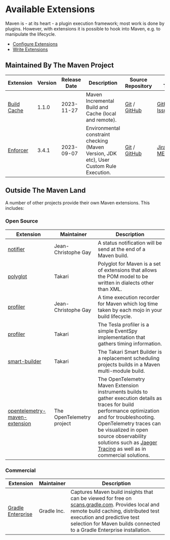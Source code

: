 # Available Extensions

<!--
Licensed to the Apache Software Foundation (ASF) under one
or more contributor license agreements.  See the NOTICE file
distributed with this work for additional information
regarding copyright ownership.  The ASF licenses this file
to you under the Apache License, Version 2.0 (the
"License"); you may not use this file except in compliance
with the License.  You may obtain a copy of the License at

http://www.apache.org/licenses/LICENSE-2.0

Unless required by applicable law or agreed to in writing,
software distributed under the License is distributed on an
"AS IS" BASIS, WITHOUT WARRANTIES OR CONDITIONS OF ANY
KIND, either express or implied.  See the License for the
specific language governing permissions and limitations
under the License.
-->

Maven is - at its heart - a plugin execution framework; most work is done by plugins. However, with extensions
it is possible to hook into Maven, e.g. to manipulate the lifecycle.

* [Configure Extensions](/guides/mini/guide-using-extensions.html)
* [Write Extensions](/examples/maven-3-lifecycle-extensions.html)

## Maintained By The Maven Project

|                    Extension                    | Version | Release Date |                                       Description                                       |                                                               Source Repository                                                               |                                 Issue Tracker                                 |
|-------------------------------------------------|---------|--------------|-----------------------------------------------------------------------------------------|-----------------------------------------------------------------------------------------------------------------------------------------------|-------------------------------------------------------------------------------|
| [Build Cache](./maven-build-cache-extension/)   | 1.1.0   | 2023-11-27   | Maven Incremental Build and Cache (local and remote).                                   | [Git](https://gitbox.apache.org/repos/asf/maven-build-cache-extension.git) / [GitHub](https://github.com/apache/maven-build-cache-extension/) | [GitHub Issues](https://github.com/apache/maven-build-cache-extension/issues) |
| [Enforcer](/enforcer/maven-enforcer-extension/) | 3.4.1   | 2023-09-07   | Environmental constraint checking (Maven Version, JDK etc), User Custom Rule Execution. | [Git](https://gitbox.apache.org/repos/asf/maven-enforcer.git) / [GitHub](https://github.com/apache/maven-enforcer/)                           | [Jira MENFORCER](https://issues.apache.org/jira/browse/MENFORCER)             |

## Outside The Maven Land

A number of other projects provide their own Maven extensions. This includes:

### Open Source

|                                                        Extension                                                        |        Maintainer         |                                                                                                                                                             Description                                                                                                                                                              |
|-------------------------------------------------------------------------------------------------------------------------|---------------------------|--------------------------------------------------------------------------------------------------------------------------------------------------------------------------------------------------------------------------------------------------------------------------------------------------------------------------------------|
| [notifier](https://github.com/jcgay/maven-notifier)                                                                     | Jean-Christophe Gay       | A status notification will be send at the end of a Maven build.                                                                                                                                                                                                                                                                      |
| [polyglot](https://github.com/takari/polyglot-maven)                                                                    | Takari                    | Polyglot for Maven is a set of extensions that allows the POM model to be written in dialects other than XML.                                                                                                                                                                                                                        |
| [profiler](https://github.com/jcgay/maven-profiler)                                                                     | Jean-Christophe Gay       | A time execution recorder for Maven which log time taken by each mojo in your build lifecycle.                                                                                                                                                                                                                                       |
| [profiler](https://github.com/takari/maven-profiler)                                                                    | Takari                    | The Tesla profiler is a simple EventSpy implementation that gathers timing information.                                                                                                                                                                                                                                              |
| [smart-builder](https://github.com/takari/takari-smart-builder)                                                         | Takari                    | The Takari Smart Builder is a replacement scheduling projects builds in a Maven multi-module build.                                                                                                                                                                                                                                  |
| [opentelemetry-maven-extension](https://github.com/open-telemetry/opentelemetry-java-contrib/tree/main/maven-extension) | The OpenTelemetry project | The OpenTelemetry Maven Extension instruments builds to gather execution details as traces for build performance optimization and for troubleshooting. <br/>OpenTelemetry traces can be visualized in open source observability solutions such as [Jaeger Tracing](https://www.jaegertracing.io) as well as in commercial solutions. |

### Commercial

|                                Extension                                 | Maintainer  |                                                                                                                                  Description                                                                                                                                  |
|--------------------------------------------------------------------------|-------------|-------------------------------------------------------------------------------------------------------------------------------------------------------------------------------------------------------------------------------------------------------------------------------|
| [Gradle Enterprise](https://docs.gradle.com/enterprise/maven-extension/) | Gradle Inc. | Captures Maven build insights that can be viewed for free on [scans.gradle.com](https://scans.gradle.com/). Provides local and remote build caching, distributed test execution and predictive test selection for Maven builds connected to a Gradle Enterprise installation. |

